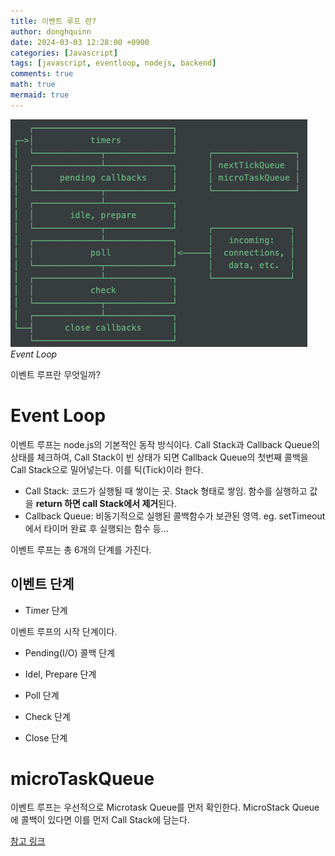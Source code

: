 ```yaml
---
title: 이벤트 루프 란?
author: donghquinn
date: 2024-03-03 12:28:00 +0900
categories: [Javascript]
tags: [javascript, eventloop, nodejs, backend]
comments: true
math: true
mermaid: true
---
```


<img src="assets/img/eventloop.png"/>
<em>Event Loop</em>

이벤트 루프란 무엇일까?

# Event Loop

이벤트 루프는 node.js의 기본적인 동작 방식이다.
Call Stack과 Callback Queue의 상태를 체크하여, Call Stack이 빈 상태가 되면 Callback Queue의 첫번째 콜백을 Call Stack으로 밀어넣는다. 이를 틱(Tick)이라 한다.

- Call Stack: 코드가 실행될 때 쌓이는 곳. Stack 형태로 쌓임. 함수를 실행하고 값을 **return 하면 call Stack에서 제거**된다.
- Callback Queue: 비동기적으로 실행된 콜백함수가 보관된 영역. eg. setTimeout에서 타이머 완료 후 실행되는 함수 등...

이벤트 루프는 총 6개의 단계를 가진다.

## 이벤트 단계

- Timer 단계

이벤트 루프의 시작 단계이다.

- Pending(I/O) 콜백 단계

- Idel, Prepare 단계

- Poll 단계

- Check 단계

- Close 단계

# microTaskQueue

이벤트 루프는 우선적으로 Microtask Queue를 먼저 확인한다.
MicroStack Queue에 콜백이 있다면 이를 먼저 Call Stack에 담는다.

[참고 링크](https://medium.com/sjk5766/javascript-%EB%B9%84%EB%8F%99%EA%B8%B0-%ED%95%B5%EC%8B%AC-event-loop-%EC%A0%95%EB%A6%AC-422eb29231a8)
